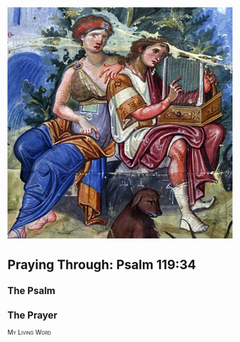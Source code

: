 <img class="intro-right" src="art-paris-psalter.jpg">

<style>
  li {list-style-type: none;}
  p + ul {
    margin-top: -18px;
}
</style>

# Praying Through: Psalm 119:34

## The Psalm

## The Prayer

<div style="font-variant: small-caps;">
My Living Word
</div>
